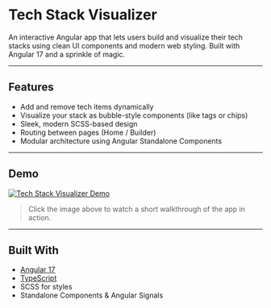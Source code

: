 # Tech Stack Visualizer

An interactive Angular app that lets users build and visualize their tech stacks using clean UI components and modern web styling. Built with Angular 17 and a sprinkle of magic.

---

## Features

- Add and remove tech items dynamically
- Visualize your stack as bubble-style components (like tags or chips)
- Sleek, modern SCSS-based design
- Routing between pages (Home / Builder)
- Modular architecture using Angular Standalone Components

---

## Demo

<!-- Replace the YouTube link or file path when ready -->
[![Tech Stack Visualizer Demo](https://img.youtube.com/vi/hw3GU7_eZAo/0.jpg)](https://youtu.be/hw3GU7_eZAo)

> Click the image above to watch a short walkthrough of the app in action.

---

## Built With

- [Angular 17](https://angular.io/)
- [TypeScript](https://www.typescriptlang.org/)
- SCSS for styles
- Standalone Components & Angular Signals

